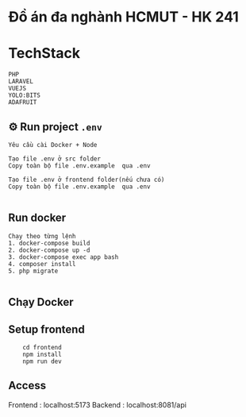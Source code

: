 # Đồ án đa nghành HCMUT - HK 241

# TechStack
 ```
 PHP
 LARAVEL
 VUEJS
 YOLO:BITS
 ADAFRUIT
 ```


## ⚙️ Run project `.env`

```
Yêu cầu cài Docker + Node

Tạo file .env ở src folder
Copy toàn bộ file .env.example  qua .env

Tạo file .env ở frontend folder(nếu chưa có)
Copy toàn bộ file .env.example  qua .env


```

## Run docker

```
Chạy theo từng lệnh
1. docker-compose build
2. docker-compose up -d
3. docker-compose exec app bash 
4. composer install
5. php migrate 
 
```

## Chạy Docker



## Setup frontend

```
    cd frontend
    npm install
    npm run dev
```


## Access
Frontend : localhost:5173
Backend : localhost:8081/api

